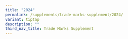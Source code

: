 ```yaml
---
title: "2024"
permalink: /supplements/trade-marks-supplement/2024/
variant: tiptap
description: ""
third_nav_title: Trade Marks Supplement
---
```

